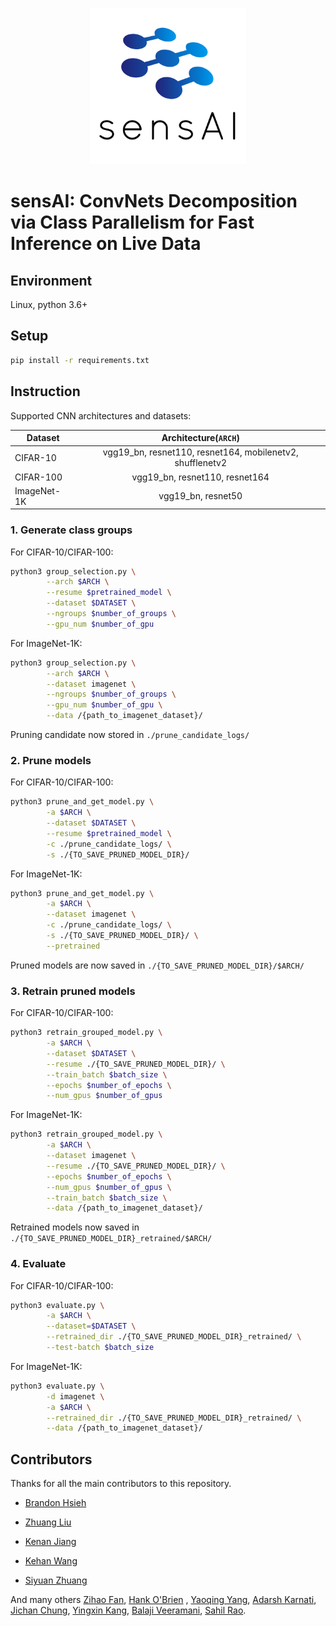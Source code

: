 <p align="center">
  <img src="sensAI-logo.png"  width="250" height="250">
</p>

# sensAI: ConvNets Decomposition via Class Parallelism for Fast Inference on Live Data

## Environment

Linux, python 3.6+

## Setup

```bash
pip install -r requirements.txt
```

## Instruction

Supported CNN architectures and datasets:

| Dataset        | Architecture(`ARCH`) |
| -------------  |:-------------:|
| CIFAR-10       | vgg19_bn, resnet110, resnet164, mobilenetv2, shufflenetv2|
| CIFAR-100      | vgg19_bn, resnet110, resnet164|
| ImageNet-1K    | vgg19_bn, resnet50|


### 1. Generate class groups
   
   For CIFAR-10/CIFAR-100:
   ```bash
   python3 group_selection.py \
           --arch $ARCH \
           --resume $pretrained_model \
           --dataset $DATASET \
           --ngroups $number_of_groups \
           --gpu_num $number_of_gpu 
   ```
   For ImageNet-1K:
   ```bash
   python3 group_selection.py \
           --arch $ARCH \
           --dataset imagenet \
           --ngroups $number_of_groups \
           --gpu_num $number_of_gpu \
           --data /{path_to_imagenet_dataset}/
   ```
   
   Pruning candidate now stored in `./prune_candidate_logs/`
   
### 2. Prune models
    
   For CIFAR-10/CIFAR-100:
   ```bash
   python3 prune_and_get_model.py \
           -a $ARCH \
           --dataset $DATASET \
           --resume $pretrained_model \
           -c ./prune_candidate_logs/ \
           -s ./{TO_SAVE_PRUNED_MODEL_DIR}/
   ```
   For ImageNet-1K:
   ```bash
   python3 prune_and_get_model.py \
           -a $ARCH \
           --dataset imagenet \
           -c ./prune_candidate_logs/ \
           -s ./{TO_SAVE_PRUNED_MODEL_DIR}/ \
           --pretrained
   ```
   
   Pruned models are now saved in `./{TO_SAVE_PRUNED_MODEL_DIR}/$ARCH/`
   
### 3. Retrain pruned models
  
   For CIFAR-10/CIFAR-100:
   ```bash
   python3 retrain_grouped_model.py \
           -a $ARCH \
           --dataset $DATASET \
           --resume ./{TO_SAVE_PRUNED_MODEL_DIR}/ \
           --train_batch $batch_size \
           --epochs $number_of_epochs \
           --num_gpus $number_of_gpus
   ```
   For ImageNet-1K:
   ```bash
   python3 retrain_grouped_model.py \
           -a $ARCH \
           --dataset imagenet \
           --resume ./{TO_SAVE_PRUNED_MODEL_DIR}/ \
           --epochs $number_of_epochs \
           --num_gpus $number_of_gpus \
           --train_batch $batch_size \
           --data /{path_to_imagenet_dataset}/
   ```
   
   Retrained models now saved in `./{TO_SAVE_PRUNED_MODEL_DIR}_retrained/$ARCH/`
   
### 4. Evaluate

   For CIFAR-10/CIFAR-100:
   ```bash
   python3 evaluate.py \
           -a $ARCH \
           --dataset=$DATASET \
           --retrained_dir ./{TO_SAVE_PRUNED_MODEL_DIR}_retrained/ \
           --test-batch $batch_size
   ```
   For ImageNet-1K:
   ```bash
   python3 evaluate.py \
           -d imagenet \
           -a $ARCH \
           --retrained_dir ./{TO_SAVE_PRUNED_MODEL_DIR}_retrained/ \
           --data /{path_to_imagenet_dataset}/
   ```

## Contributors

Thanks for all the main contributors to this repository.

* [Brandon Hsieh](https://github.com/hsiehbrandon) 

* [Zhuang Liu](https://github.com/liuzhuang13)

* [Kenan Jiang](https://github.com/Kenan-Jiang) 

* [Kehan Wang](https://github.com/Jason-Khan)

* [Siyuan Zhuang](https://github.com/suquark)

And many others [Zihao Fan](https://github.com/zihao-fan), [Hank O'Brien](https://github.com/hjobrien) , [Yaoqing Yang](https://github.com/nsfzyzz), [Adarsh Karnati](https://github.com/akarnati11), [Jichan Chung](https://github.com/jichan3751), [Yingxin Kang](https://github.com/Miiira), [
Balaji Veeramani](https://github.com/bveeramani), [Sahil Rao](https://github.com/sahilrao21).



<!---
## Citation

```text
@inproceedings{wang2020sensAI,
 author = {Guanhua Wang, Zhuang Liu, Brandon Hsieh, Siyuan Zhuang, Joseph Gonzalez, Trevor Darrell, Ion Stoica},
 title = {{sensAI: ConvNets Decomposition via Class Parallelism for Fast Inference on Live Data}},
 booktitle = {xxx conference},
 year = {2020},
} 
```
--->
